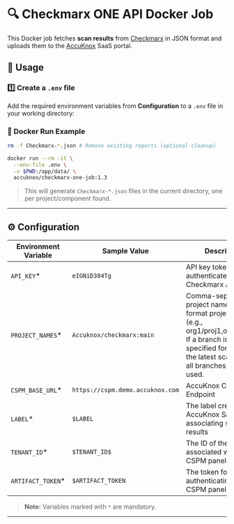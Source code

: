# 🔍 Checkmarx ONE API Docker Job

This Docker job fetches **scan results** from [Checkmarx](https://www.checkmarx.com/) in JSON format and uploads them to the [AccuKnox](https://accuknox.com) SaaS portal.

## 🚀 Usage

### 1️⃣ Create a `.env` file
Add the required environment variables from **Configuration**  to a `.env` file in your working directory:

### 🐳 Docker Run Example

```bash
rm -f Checkmarx-*.json # Remove existing reports (optional cleanup)

docker run --rm -it \
  --env-file .env \
  -v $PWD:/app/data/ \
  accuknox/checkmarx-one-job:1.3
```

> This will generate `Checkmarx-*.json` files in the current directory, one per project/component found.

---

## ⚙️ Configuration

| Environment Variable | Sample Value                             | Description                                          |
|----------------------|------------------------------------------|------------------------------------------------------|
| `API_KEY`*           | `eIGNiD384Tg`                            | API key token to authenticate with Checkmarx API     |
| `PROJECT_NAMES`*     | `Accuknox/checkmarx:main`                | Comma-separated project names in format project:branch (e.g., org1/proj1,org2/proj2). If a branch is not specified for a project, the latest scan across all branches will be used.                  |
| `CSPM_BASE_URL`\*    | `https://cspm.demo.accuknox.com`         | AccuKnox CSPM API Endpoint                               |
| `LABEL`\*            | `$LABEL `                                | The label created in AccuKnox SaaS for associating scan results |
| `TENANT_ID`\*        | `$TENANT_ID$`                            |  The ID of the tenant associated with the CSPM panel   |
| `ARTIFACT_TOKEN`\*   | `$ARTIFACT_TOKEN`                        | The token for authenticating with the CSPM panel |

> **Note:** Variables marked with `*` are mandatory.

---

